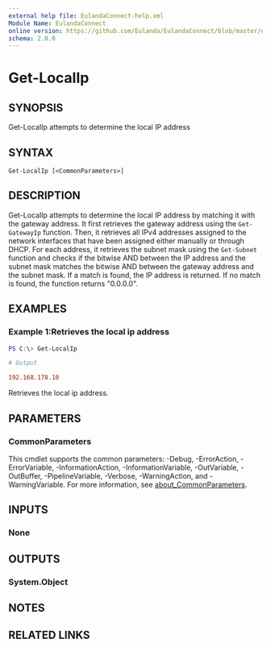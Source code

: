 ```yaml
---
external help file: EulandaConnect-help.xml
Module Name: EulandaConnect
online version: https://github.com/Eulanda/EulandaConnect/blob/master/docs/Get-LocalIp.md
schema: 2.0.0
---
```


# Get-LocalIp

## SYNOPSIS
Get-LocalIp attempts to determine the local IP address

## SYNTAX

```
Get-LocalIp [<CommonParameters>]
```

## DESCRIPTION
Get-LocalIp attempts to determine the local IP address by matching it with the gateway address. It first retrieves the gateway address using the `Get-GatewayIp` function. Then, it retrieves all IPv4 addresses assigned to the network interfaces that have been assigned either manually or through DHCP. For each address, it retrieves the subnet mask using the `Get-Subnet` function and checks if the bitwise AND between the IP address and the subnet mask matches the bitwise AND between the gateway address and the subnet mask. If a match is found, the IP address is returned. If no match is found, the function returns "0.0.0.0".

## EXAMPLES

### Example 1:Retrieves the local ip address
```powershell
PS C:\> Get-LocalIp
```

```ini
# Output

192.168.178.10
```

Retrieves the local ip address.

## PARAMETERS

### CommonParameters
This cmdlet supports the common parameters: -Debug, -ErrorAction, -ErrorVariable, -InformationAction, -InformationVariable, -OutVariable, -OutBuffer, -PipelineVariable, -Verbose, -WarningAction, and -WarningVariable. For more information, see [about_CommonParameters](http://go.microsoft.com/fwlink/?LinkID=113216).

## INPUTS

### None

## OUTPUTS

### System.Object
## NOTES

## RELATED LINKS
